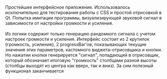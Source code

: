  Простейшее интерфейсное приложение. Использовалось исключительно для тестирования работы с CSS и простой отрисовкой в Qt.
Попытка имитации программы, визуализирующей звуковой сигнал в зависимости от настройки громкости и усиления.<br><br>
Из логики содержит только генерацию рандомного сигнала с учетом настроек громкости и усиления.
Интерфейс состоит из 2 крутилок (громкость, усиление), 2 progressBar'ов, показывающих текущие значения этих параметров, кастомного виджета-отрисовщика и кнопки.
Но нажатии кнопки генерируется "сигнал", попадающий в отрисовщик, который обозначает итоговую "громкость" столбцами разной высоты (столбцы выходят из центра как вверх, так и вниз).
За сим полезный функционал заканчивается
